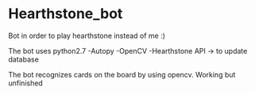 # Hearthstone_bot
Bot in order to play hearthstone instead of me :)

The bot uses python2.7
-Autopy
-OpenCV
-Hearthstone API -> to update database

The bot recognizes cards on the board by using opencv.
Working but unfinished
